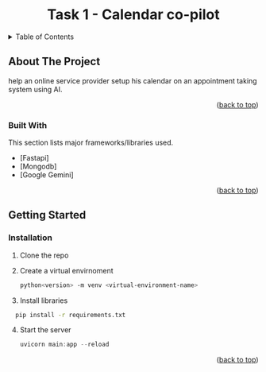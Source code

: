 <div align="center">
  <h1 align="center">
   Task 1 - Calendar co-pilot 
  </h1>
</div>

<!-- TABLE OF CONTENTS -->
<details>
  <summary>Table of Contents</summary>
  <ol>
    <li>
      <a href="#about-the-project">About The Project</a>
      <ul>
        <li><a href="#built-with">Built With</a></li>
      </ul>
    </li>
    <li>
      <a href="#getting-started">Getting Started</a>
      <ul>
        <li><a href="#prerequisites">Prerequisites</a></li>
        <li><a href="#installation">Installation</a></li>
      </ul>
    </li>
    <li><a href="#acknowledgments">Acknowledgments</a></li>
  </ol>
</details>



<!-- ABOUT THE PROJECT -->
## About The Project
help an online service provider setup his calendar on an appointment
taking system using AI.



<p align="right">(<a href="#top">back to top</a>)</p>



### Built With

This section lists major frameworks/libraries used.
* [Fastapi]
* [Mongodb]
* [Google Gemini]

<p align="right">(<a href="#top">back to top</a>)</p>



<!-- GETTING STARTED -->
## Getting Started
 
### Installation

1. Clone the repo
   
2. Create a virtual envirnoment
   ```sh
   python<version> -m venv <virtual-environment-name>
   ```
3. Install libraries
  ```sh
    pip install -r requirements.txt
   ```
4. Start the server
   ```js
   uvicorn main:app --reload 
   ```
<p align="right">(<a href="#top">back to top</a>)</p>
